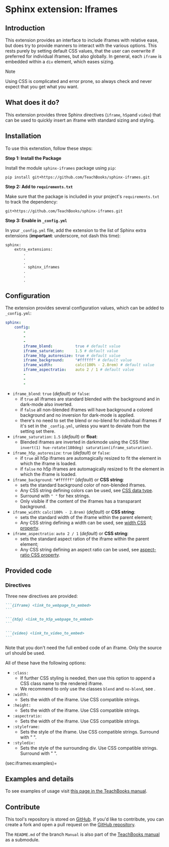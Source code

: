 # Sphinx extension: Iframes

## Introduction

This extension provides an interface to include iframes with relative ease, but does try to provide manners to interact with the various options. This rests purely by setting default CSS values, that the user can overwrite if preferred for individual iframes, but also globally. In general, each `iframe` is embedded within a `div` element, which eases sizing.

> [!NOTE]
> Using CSS is complicated and error prone, so always check and never expect that you get what you want.

## What does it do?

This extension provides three Sphinx directives (`iframe`, `h5p`and `video`) that can be used to quickly insert an iframe with standard sizing and styling.

## Installation
To use this extenstion, follow these steps:

**Step 1: Install the Package**

Install the module `sphinx-iframes` package using `pip`:
```
pip install git+https://github.com/TeachBooks/sphinx-iframes.git
```
    
**Step 2: Add to `requirements.txt`**

Make sure that the package is included in your project's `requirements.txt` to track the dependency:
```
git+https://github.com/TeachBooks/sphinx-iframes.git
```

**Step 3: Enable in `_config.yml`**

In your `_config.yml` file, add the extension to the list of Sphinx extra extensions (**important**: underscore, not dash this time):
```
sphinx: 
    extra_extensions:
        .
        .
        .
        - sphinx_iframes
        .
        .
        .
```

## Configuration

The extension provides several configuration values, which can be added to `_config.yml`:

```yaml
sphinx: 
    config:
        -
        -
        -
        iframe_blend:          true # default value
        iframe_saturation:     1.5 # default value
        iframe_h5p_autoresize: true # default value
        iframe_background:     "#ffffff" # default value
        iframe_width:          calc(100% - 2.8rem) # default value
        iframe_aspectratio:    auto 2 / 1 # default value
        -
        -
        -
```

- `iframe_blend`: `true` (_default_) or `false`:
  - if `true` all iframes are standard blended with the background and in dark-mode also inverted.
  - if `false` all non-blended iframes will have background a colored background and no inversion for dark-mode is applied.
  - there's no need to set the blend or no-blend for individual iframes if it's set in the `_config.yml`, unless you want to deviate from the setting set there.
- `iframe_saturation`: `1.5` (_default_) or **float**:
  - Blended iframes are inverted in darkmode using the CSS filter `invert(1) hue-rotate(180deg) saturation(iframe_saturation)`.
- `iframe_h5p_autoresize`: `true` (_default_) or `false`:
  - if `true` all h5p iframes are automagically resized to fit the element in which the iframe is loaded.
  - if `false` no h5p iframes are automagically resized to fit the element in which the iframe is loaded.
- `iframe_background`: `"#ffffff"` (_default_) or **CSS string**:
  - sets the standard background color of non-blended iframes.
  - Any CSS string defining colors can be used, see [<color> CSS data type](https://developer.mozilla.org/en-US/docs/Web/CSS/color_value).
  - Surround with `" "` for hex strings.
  - Only visible if the content of the iframes has a transparant background. 
- `iframe_width`:  `calc(100% - 2.8rem)` (_default_) or **CSS string**:
  - sets the standard width of the iframe within the parent element;
  - Any CSS string defining a width can be used, see [width CSS property](https://developer.mozilla.org/en-US/docs/Web/CSS/width).
- `iframe_aspectratio`: `auto 2 / 1` (_default_) or **CSS string**:
  - sets the standard aspect ration of the iframe within the parent element;
  - Any CSS string defining an aspect ratio can be used, see [aspect-ratio CSS property](https://developer.mozilla.org/en-US/docs/Web/CSS/aspect-ratio).

## Provided code

### Directives

Three new directives are provided:

````md
```{iframe} <link_to_webpage_to_embed>
```
````

````md
```{h5p} <link_to_h5p_webpage_to_embed>
```
````

````md
```{video} <link_to_video_to_embed>
```
````

Note that you don't need the full embed code of an iframe. Only the source url should be used.

All of these have the following options:

- `:class:`
  - If further CSS styling is needed, then use this option to append a CSS class name to the rendered iframe.
  - We recommend to only use the classes `blend` and `no-blend`, see [](sec:iframes:examples).
- `:width:`
  - Sets the width of the iframe. Use CSS compatible strings.
- `:height:`
  - Sets the width of the iframe. Use CSS compatible strings.
- `:aspectratio:`
  - Sets the width of the iframe. Use CSS compatible strings.
- `:styleframe:`
  - Sets the style of the iframe. Use CSS compatible strings. Surround with " ".
- `:stylediv:`
  - Sets the style of the surrounding div. Use CSS compatible strings. Surround with " ".

(sec:iframes:examples)=
## Examples and details

To see examples of usage visit [this page in the TeachBooks manual](https://teachbooks.io/manual/external/Sphinx-Iframes/README.html).

## Contribute

This tool's repository is stored on [GitHub](https://github.com/TeachBooks/sphinx-iframes). If you'd like to contribute, you can create a fork and open a pull request on the [GitHub repository](https://github.com/TeachBooks/sphinx-iframes).

The `README.md` of the branch `Manual` is also part of the [TeachBooks manual](https://teachbooks.io/manual/intro.html) as a submodule.
